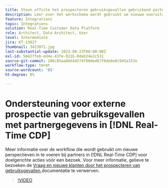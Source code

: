 ```yaml
---
title: Steun offsite het prospecteren gebruiksgevallen gebruikend partnergegevens in  [!DNL Real-Time CDP]
description: Leer over het werkschema wordt gebruikt om nieuwe vooruitzichten van partners in  [!DNL Real-Time CDP]  voor het richten van pre-bezoek in te voeren dat. 
feature: Integrations
topic: Integrations
solution: Real-Time Customer Data Platform
role: Architect, Data Architect, User
level: Intermediate
jira: KT-13827
thumbnail: 3423071.jpg
last-substantial-update: 2023-08-23T00:00:00Z
exl-id: 58427feb-ed4e-43fe-921b-8deb24e2c531
source-git-commit: 286c85aa88d44574f00ded67f0de8e0c945a153e
workflow-type: tm+mt
source-wordcount: '65'
ht-degree: 0%

---
```


# Ondersteuning voor externe prospectie van gebruiksgevallen met partnergegevens in [!DNL Real-Time CDP]

Meer informatie over de workflow die wordt gebruikt om nieuwe perspectieven in te voeren bij partners in [!DNL Real-Time CDP] voor doelgerichte acties vóór een bezoek. Voor meer informatie, gelieve te bezoeken de [ Vraag en nieuwe klanten door het prospecteren van gebruiksgevallen ](https://experienceleague.adobe.com/docs/experience-platform/rtcdp/use-cases/partner-data/prospecting.html?lang=nl-NL) documentatie te verwerven.

>[!VIDEO](https://video.tv.adobe.com/v/3423071/?learn=on&enablevpops)
